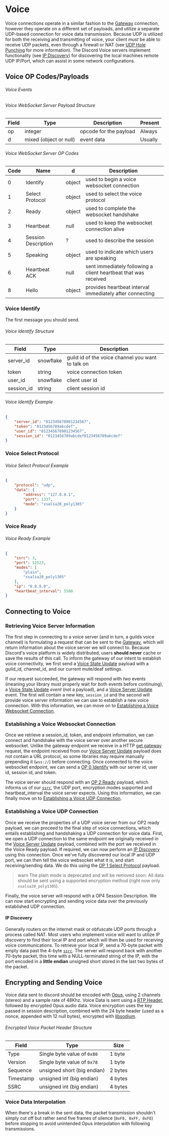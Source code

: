 # Voice

Voice connections operate in a similar fashion to the [Gateway](#DOCS_GATEWAY/gateways) connection, however they operate on a different set of payloads, and utilize a separate UDP-based connection for voice data transmission. Because UDP is utilized for both the receiving and transmitting of voice, your client _must_ be able to receive UDP packets, even through a firewall or NAT (see [UDP Hole Punching](https://en.wikipedia.org/wiki/UDP_hole_punching) for more information). The Discord Voice servers implement functionality (see [IP Discovery](#DOCS_VOICE_CONNECTIONS/ip-discovery)) for discovering the local machines remote UDP IP/Port, which can assist in some network configurations.

## Voice OP Codes/Payloads

###### Voice Events

###### Voice WebSocket Server Payload Structure

| Field | Type | Description | Present |
|-------|------|-------------|---------|
| op | integer | opcode for the payload | Always |
| d | mixed (object or null) | event data | Usually |

###### Voice WebSocket Server OP Codes

| Code | Name | d | Description |
|------|------|---|-------------|
| 0 | Identify | object | used to begin a voice websocket connection |
| 1 | Select Protocol | object | used to select the voice protocol |
| 2 | Ready | object | used to complete the websocket handshake |
| 3 | Heartbeat | null | used to keep the websocket connection alive |
| 4 | Session Description | ? | used to describe the session |
| 5 | Speaking | object | used to indicate which users are speaking |
| 6 | Heartbeat ACK | null | sent immediately following a client heartbeat that was received |
| 8 | Hello | object | provides heartbeat interval immediately after connecting |

### Voice Identify

The first message you should send.

###### Voice Identify Structure

| Field | Type | Description |
|-------|------|-------------|
| server_id | snowflake | guild id of the voice channel you want to talk on |
| token | string | voice connection token |
| user_id | snowflake | client user id |
| session_id | string | client session id |

###### Voice Identify Example

```json
{
	"server_id": "012345678901234567",
	"token": "0123456789abcdef",
	"user_id": "012345678901234567",
	"session_id": "0123456789abcdef0123456789abcdef"
}
```

### Voice Select Protocol

###### Voice Select Protocol Example

```json
{
	"protocol": "udp",
	"data": {
		"address": "127.0.0.1",
		"port": 1337,
		"mode": "xsalsa20_poly1305"
	}
}
```

### Voice Ready

###### Voice Ready Example

```json
{
	"ssrc": 3,
	"port": 52523,
	"modes": [
		"plain",
		"xsalsa20_poly1305"
	],
	"ip": "8.8.8.8",
	"heartbeat_interval": 5500
}
```

## Connecting to Voice

### Retrieving Voice Server Information

The first step in connecting to a voice server (and in turn, a guilds voice channel) is formulating a request that can be sent to the [Gateway](#DOCS_GATEWAY/gateways), which will return information about the voice server we will connect to. Because Discord's voice platform is widely distributed, users **should never** cache or save the results of this call. To inform the gateway of our intent to establish voice connectivity, we first send a [Voice State Update](#DOCS_GATEWAY/voice-state-update) payload with a guild_id, channel_id, and our current mute/deaf settings.

If our request succeeded, the gateway will respond with _two_ events (meaning your library must properly wait for both events before continuing), a [Voice State Update](#DOCS_GATEWAY/voice-state-update) _event_ (not a payload), and a [Voice Server Update](#DOCS_GATEWAY/voice-server-update) event. The first will contain a new key, `session_id` and the second will provide voice server information we can use to establish a new voice connection. With this information, we can move on to [Establishing a Voice Websocket Connection](#DOCS_VOICE_CONNECTIONS/establishing-a-voice-websocket-connection).

### Establishing a Voice Websocket Connection

Once we retrieve a session_id, token, and endpoint information, we can connect and handshake with the voice server over another secure websocket. Unlike the gateway endpoint we receive in a HTTP [get gateway](#DOCS_GATEWAY/get-gateway) request, the endpoint received from our [Voice Server Update](#DOCS_GATEWAY/voice-server-update) payload does not contain a URL protocol, so some libraries may require manually prepending it (`wss://`) before connecting. Once connected to the voice websocket endpoint, we can send a [OP 0 Identify](#DOCS_VOICE_CONNECTIONS/voice-identify) with our server id, user id, session id, and token.

The voice server should respond with an [OP 2 Ready](#DOCS_VOICE_CONNECTIONS/voice-ready) payload, which informs us of our [`ssrc`](https://tools.ietf.org/html/rfc3550#section-8), the UDP port, encryption modes supported and heartbeat_interval the voice server expects. Using this information, we can finally move on to [Establishing a Voice UDP Connection](#DOCS_VOICE_CONNECTIONS/establishing-a-voice-udp-connection).

### Establishing a Voice UDP Connection

Once we receive the properties of a UDP voice server from our OP2 ready payload, we can proceed to the final step of voice connections, which entails establishing and handshaking a UDP connection for voice data. First, we open a UDP connection to the same endpoint we originally received in the [Voice Server Update](#DOCS_GATEWAY/voice-server-update) payload, combined with the port we received in the Voice Ready payload. If required, we can now perform an [IP Discovery](#DOCS_VOICE_CONNECTIONS/ip-discovery) using this connection. Once we've fully discovered our local IP and UDP port, we can then tell the voice websocket what it is, and start receiving/sending data. We do this using the [OP 1 Select Protocol](#DOCS_VOICE_CONNECTIONS/voice-select-protocol) payload.

>warn
> The plain mode is deprecated and will be removed soon. All data should be sent using a supported encryption method (right now only `xsalsa20_poly1305`).

Finally, the voice server will respond with a OP4 Session Description. We can now start encrypting and sending voice data over the previously established UDP connection.

#### IP Discovery

Generally routers on the internet mask or obfuscate UDP ports through a process called NAT. Most users who implement voice will want to utilize IP discovery to find their local IP and port which will then be used for receiving voice communications. To retrieve your local IP, send a 70-byte packet with empty data past the 4-byte [`ssrc`](https://tools.ietf.org/html/rfc3550#section-8). The server will respond back with another 70-byte packet, this time with a NULL-terminated string of the IP, with the port encoded in a **little endian** unsigned short stored in the last two bytes of the packet.

## Encrypting and Sending Voice

Voice data sent to discord should be encoded with [Opus](https://www.opus-codec.org/), using 2 channels (stereo) and a sample rate of 48Khz. Voice Data is sent using a [RTP Header](http://www.rfcreader.com/#rfc3550_line548), followed by encrypted Opus audio data. Voice encryption uses the key passed in session description, combined with the 24 byte header (used as a nonce, appended with 12 null bytes), encrypted with [libsodium](https://download.libsodium.org/doc/).

###### Encrypted Voice Packet Header Structure

| Field | Type | Size |
|--------|--------|--------|
| Type | Single byte value of `0x80` | 1 byte |
| Version | Single byte value of `0x78` | 1 byte |
| Sequence | unsigned short (big endian) | 2 bytes |
| Timestamp | unsigned int (big endian) | 4 bytes |
| SSRC | unsigned int (big endian) | 4 bytes |

### Voice Data Interpolation

When there's a break in the sent data, the packet transmission shouldn't simply cut off but rather send five frames of silence (`0xF8, 0xFF, 0xFE`) before stopping to avoid unintended Opus interpolation with following transmissions.
